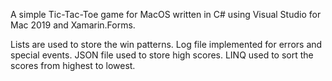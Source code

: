 A simple Tic-Tac-Toe game for MacOS written in C# using Visual Studio for Mac 2019 and Xamarin.Forms.

Lists are used to store the win patterns.
Log file implemented for errors and special events.
JSON file used to store high scores.
LINQ used to sort the scores from highest to lowest.
